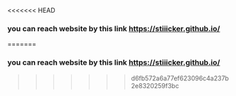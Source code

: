 <<<<<<< HEAD
### you can reach website by this link https://stiiicker.github.io/
=======
### you can reach website by this link https://stiiicker.github.io/
>>>>>>> d6fb572a6a77ef623096c4a237b2e8320259f3bc

